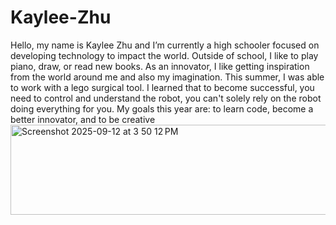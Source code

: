 # Kaylee-Zhu
Hello, my name is Kaylee Zhu and I’m currently a high schooler focused on developing technology to impact the world.
Outside of school, I like to play piano, draw, or read new books. As an innovator, I like getting inspiration from the world around me and also my imagination.
This summer, I was able to work with a lego surgical tool. I learned that to become successful, you need to control and understand the robot, you can't solely rely on the robot doing everything for you.
My goals this year are: to learn code, become a better innovator, and to be creative
<img width="584" height="144" alt="Screenshot 2025-09-12 at 3 50 12 PM" src="https://github.com/user-attachments/assets/43cbc664-87f5-4a07-9a12-93645a8dc061" />
